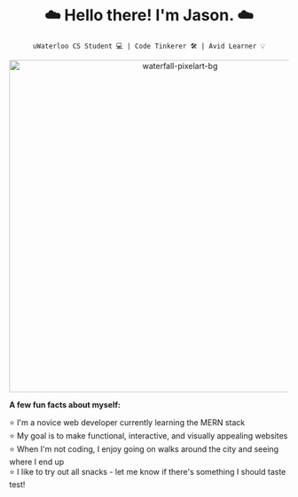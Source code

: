 <h1 align="center"> ☁️ Hello there! I'm Jason. ☁️ </h1>
 
<div align="center">
 
`uWaterloo CS Student 💻 | Code Tinkerer 🛠 | Avid Learner 💡`

<img src="https://user-images.githubusercontent.com/81478886/211448155-a8c4c20a-e50c-4125-9d46-82bdc8d6fd9a.jpg"
     alt="waterfall-pixelart-bg"
     width="600px"/>

<div align="left"> <b>A few fun facts about myself:</b> </div>

<p align="left">
⭐️ I'm a novice web developer currently learning the MERN stack <br>
⭐️ My goal is to make functional, interactive, and visually appealing websites <br>
⭐️ When I'm not coding, I enjoy going on walks around the city and seeing where I end up <br>
⭐️ I like to try out all snacks - let me know if there's something I should taste test! <br>
 </p>
